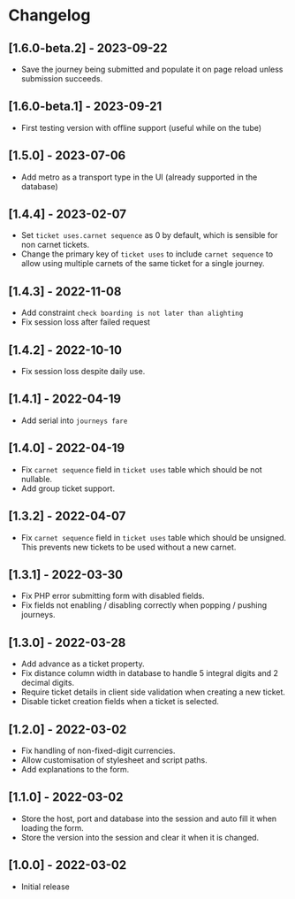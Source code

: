 # Changelog
## [1.6.0-beta.2] - 2023-09-22
 - Save the journey being submitted and populate it on page reload unless submission succeeds.

## [1.6.0-beta.1] - 2023-09-21
 - First testing version with offline support (useful while on the tube)

## [1.5.0] - 2023-07-06
 - Add metro as a transport type in the UI (already supported in the database)

## [1.4.4] - 2023-02-07
 - Set `ticket uses.carnet sequence` as 0 by default, which is sensible for
   non carnet tickets.
 - Change the primary key of `ticket uses` to include `carnet sequence` to
   allow using multiple carnets of the same ticket for a single journey.

## [1.4.3] - 2022-11-08
 - Add constraint `check boarding is not later than alighting`
 - Fix session loss after failed request

## [1.4.2] - 2022-10-10
 - Fix session loss despite daily use.

## [1.4.1] - 2022-04-19
 - Add serial into `journeys fare`

## [1.4.0] - 2022-04-19
 - Fix `carnet sequence` field in `ticket uses` table which should be not nullable.
 - Add group ticket support.

## [1.3.2] - 2022-04-07
 - Fix `carnet sequence` field in `ticket uses` table which should be unsigned.
   This prevents new tickets to be used without a new carnet.

## [1.3.1] - 2022-03-30
 - Fix PHP error submitting form with disabled fields.
 - Fix fields not enabling / disabling correctly when popping / pushing journeys.

## [1.3.0] - 2022-03-28
 - Add advance as a ticket property.
 - Fix distance column width in database to handle 5 integral digits and 2 decimal digits.
 - Require ticket details in client side validation when creating a new ticket.
 - Disable ticket creation fields when a ticket is selected.

## [1.2.0] - 2022-03-02
 - Fix handling of non-fixed-digit currencies.
 - Allow customisation of stylesheet and script paths.
 - Add explanations to the form.

## [1.1.0] - 2022-03-02
 - Store the host, port and database into the session and auto fill it when loading the form.
 - Store the version into the session and clear it when it is changed.

## [1.0.0] - 2022-03-02
- Initial release
